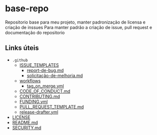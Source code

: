 # base-repo

Repositorio base para meu projeto, manter padronização de licensa e criação de inssues
Para manter padrão a criação de issue, pull request e documentação do repositorio

## Links úteis

* `.github`
  * [ISSUE_TEMPLATES](.github/ISSUE_TEMPLATE/)
    * [report-de-bug.md](.github/ISSUE_TEMPLATE/report-de-bug.md)
    * [solicitação-de-melhoria.md](.github/ISSUE_TEMPLATE/solicitação-de-melhoria.md)
  * [workflows](.github/workflows/)
    * [tag_on_merge.yml](.github/workflows/tag_on_merge.yml)
  * [CODE_OF_CONDUCT.md](.github/CODE_OF_CONDUCT.md)
  * [CONTRIBUTING.md](.github/CONTRIBUTING.md)
  * [FUNDING.yml](.github/FUNDING.yml)
  * [PULL_REQUEST_TEMPLATE.md](.github/PULL_REQUEST_TEMPLATE.md)
  * [release-drafter.yml](.github/release-drafter.yml)
* [LICENSE](LICENSE)
* [README.md](README.md)
* [SECURITY.md](SECURITY.md)
